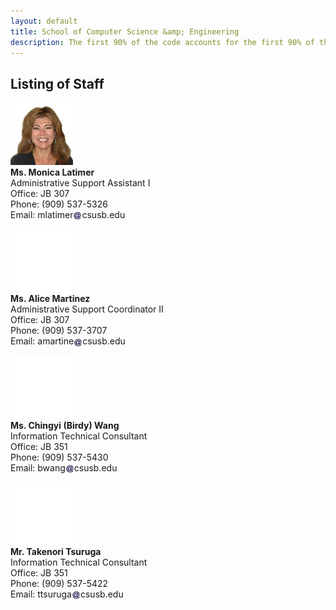 ```yaml
---
layout: default
title: School of Computer Science &amp; Engineering
description: The first 90% of the code accounts for the first 90% of the development time. The remaining 10% of the code accounts for the other 90% of the development time. - Tom Cargill
---
```


## Listing of __Staff__

<div class='third-wrap'>

<div class='third'>
<p><img src="photos/Monica_Latimer.jpg" alt="Ms. Monica Latimer" /><br />
<strong>Ms. Monica Latimer</strong><br />
Administrative Support Assistant I<br />
Office: JB 307<br />
Phone: (909) 537-5326<br />
Email: mlatimer<img style="height: 1em; vertical-align: middle" src="../assets/img/arobase.jpg" alt="arobase" />csusb.edu</p>
</div>

<div class='third'>
<p><img src="../faculty/part-time/photos/Empty.gif" alt="Ms. Alice Martinez" /><br />
<strong>Ms. Alice Martinez</strong><br />
Administrative Support Coordinator II<br />
Office: JB 307<br />
Phone: (909) 537-3707<br />
Email: amartine<img style="height: 1em; vertical-align: middle" src="../assets/img/arobase.jpg" alt="arobase" />csusb.edu</p>
</div>

<div class='third'>
<p><img src="../faculty/part-time/photos/Empty.gif" alt="Ms. Chingyi (Birdy) Wang" /><br />
<strong>Ms. Chingyi (Birdy) Wang</strong><br />
Information Technical Consultant<br />
Office: JB 351<br />
Phone: (909) 537-5430<br />
Email: bwang<img style="height: 1em; vertical-align: middle" src="../assets/img/arobase.jpg" alt="arobase" />csusb.edu</p>
</div>

<div class='third'>
<p><img src="../faculty/part-time/photos/Empty.gif" alt="Mr. Takenori Tsuruga" /><br />
<strong>Mr. Takenori Tsuruga</strong><br />
Information Technical Consultant<br />
Office: JB 351<br />
Phone: (909) 537-5422<br />
Email: ttsuruga<img style="height: 1em; vertical-align: middle" src="../assets/img/arobase.jpg" alt="arobase" />csusb.edu</p>
</div>

</div>
